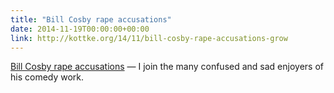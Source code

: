 ```yaml
---
title: "Bill Cosby rape accusations"
date: 2014-11-19T00:00:00+00:00
link: http://kottke.org/14/11/bill-cosby-rape-accusations-grow
---
```

[Bill Cosby rape accusations](http://kottke.org/14/11/bill-cosby-rape-accusations-grow) &mdash; 
 I join the many confused and sad enjoyers of his comedy work.

